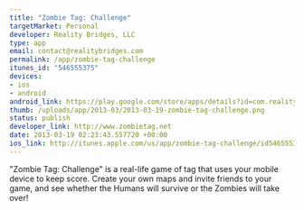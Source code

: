 ```yaml
--- 
title: "Zombie Tag: Challenge"
targetMarket: Personal
developer: Reality Bridges, LLC
type: app
email: contact@realitybridges.com
permalink: /app/zombie-tag-challenge
itunes_id: "546555375"
devices: 
- ios
- android
android_link: https://play.google.com/store/apps/details?id=com.realitybridges.zombietag.challenge&feature=search_result#?t=W251bGwsMSwyLDEsImNvbS5yZWFsaXR5YnJpZGdl
thumb: /uploads/app/2013-03/2013-03-19-zombie-tag-challenge.png
status: publish
developer_link: http://www.zombietag.net
date: 2013-03-19 02:23:43.557720 +00:00
ios_link: http://itunes.apple.com/us/app/zombie-tag-challenge/id546555375?ls=1%26mt=8
---
```


"Zombie Tag: Challenge" is a real-life game of tag that uses your mobile device to keep score. Create your own maps and invite friends to your game, and see whether the Humans will survive or the Zombies will take over! 
